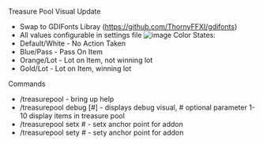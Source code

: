Treasure Pool Visual Update
- Swap to GDIFonts Libray (https://github.com/ThornyFFXI/gdifonts)
- All values configurable in settings file
![image](https://github.com/Zaldas/TreasurePool/assets/124407303/0f1888de-28d3-4e64-818a-86e0dcc2f9d0)
Color States:
- Default/White - No Action Taken
- Blue/Pass - Pass On Item
- Orange/Lot - Lot on Item, not winning lot
- Gold/Lot - Lot on Item, winning lot

Commands
- /treasurepool - bring up help
- /treasurepool debug [#] - displays debug visual, # optional parameter 1-10 display items in treasure pool
- /treasurepool setx # - setx anchor point for addon
- /treasurepool sety # - sety anchor point for addon
  
